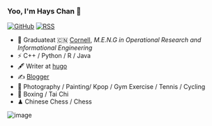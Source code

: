 ### Yoo, I'm Hays Chan 👋

[![GitHub](https://img.shields.io/badge/dynamic/json?logo=github&label=GitHub&labelColor=495867&color=495867&query=%24.data.totalSubs&url=https%3A%2F%2Fapi.spencerwoo.com%2Fsubstats%2F%3Fsource%3Dgithub%26queryKey%3Dhayschan&style=flat-square)]( https://github.com/Evelyyyynnnn)
[![RSS](https://img.shields.io/badge/dynamic/json?logo=rss&logoColor=white&label=RSS&labelColor=95B8D1&color=95B8D1&query=%24.data.totalSubs&url=https%3A%2F%2Fapi.spencerwoo.com%2Fsubstats%2F%3Fsource%3Dfeedly%257Cinoreader%257CfeedsPub%26queryKey%3Dhttps://haysc.tech/feed.xml&style=flat-square)]( https://evelynid.vercel.app/)

- 🍻 Graduateat 🇨🇳 [Cornell]( https://www.engineering.cornell.edu/), _M.E.N.G in Operational Research and Informational Engineering_
- ⚡ C++ / Python / R / Java
- 🖋 Writer at [hugo]( https://evelyyyynnnn.github.io/)
- ✍️ [Blogger]( https://evelyn-english-post-site.vercel.app/)
- 🏃 Photography / Painting/ Kpop / Gym Exercise / Tennis / Cycling
- 🥋 Boxing / Tai Chi
- ♟ Chinese Chess / Chess

![image](https://github.com/user-attachments/assets/e1525e68-ce85-40a0-826f-3d71821b17d3)
